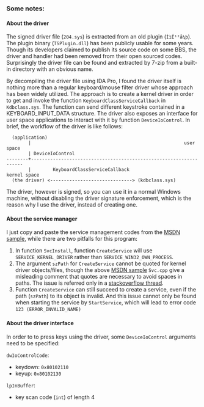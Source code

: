 ### Some notes:

#### About the driver

The signed driver file (`204.sys`) is extracted from an old plugin (`ÌìÊ¹²å¼þ`).
The plugin binary (`TSPlugin.dll`) has been publicly usable for some years.
Though its developers claimed to publish its source code on some BBS,
the driver and handler had been removed from their open sourced codes.
Surprisingly the driver file can be found and extracted by 7-zip from a built-in directory with an obvious name.

By decompiling the driver file using IDA Pro,
I found the driver itself is nothing more than a regular keyboard/mouse filter driver whose approach has been widely utilized.
The approach is to create a kernel driver in order to get and invoke the function `KeyboardClassServiceCallback` in `Kdbclass.sys`.
The function can send different keystroke contained in a KEYBOARD_INPUT_DATA structure.
The driver also exposes an interface for user space applications to interact with it by function `DeviceIoControl`.
In brief, the workflow of the driver is like follows:
```
  (application)
        |                                                        user space
        | DeviceIoControl
--------+-------------------------------------------------------------------
        |        KeyboardClassServiceCallback                    kernel space
  (the driver) <------------------------------> (kdbclass.sys)
```
The driver, however is signed, so you can use it in a normal Windows machine, without disabling the driver signature enforcement,
which is the reason why I use the driver, instead of creating one.

#### About the service manager

I just copy and paste the service management codes from the [MSDN sample](https://learn.microsoft.com/en-us/windows/win32/services/the-complete-service-sample),
while there are two pitfalls for this program:
1. In function `SvcInstall`, function `CreateService` will use `SERVICE_KERNEL_DRIVER` rather than `SERVICE_WIN32_OWN_PROCESS`.
2. The argument `szPath` for `CreateService` cannot be quoted for kernel driver objects/files, though the above [MSDN sample](https://learn.microsoft.com/en-us/windows/win32/services/the-complete-service-sample) `Svc.cpp` give a misleading comment that quotes are necessary to avoid spaces in paths. The issue is referred only in a [stackoverflow thread](https://stackoverflow.com/questions/50954450/createservice-and-quotes-for-lpbinarypathname-parameter).
3. Function `CreateService` can still succeed to create a service, even if the path (`szPath`) to its object is invalid. And this issue cannot only be found when starting the service by `StartService`, which will lead to error code `123 (ERROR_INVALID_NAME)`

#### About the driver interface

In order to to press keys using the driver, some `DeviceIoControl` arguments need to be specified:

`dwIoControlCode`:
- keydown: `0x80102110`
- keyup: `0x80102130`

`lpInBuffer`:
- key scan code (`int`) of length 4
